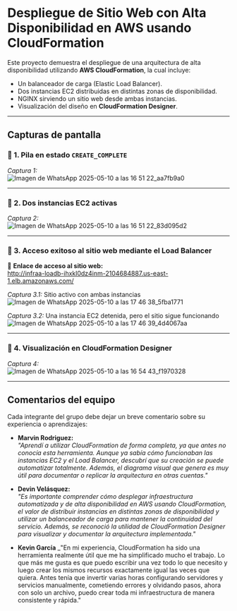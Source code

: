 # Despliegue de Sitio Web con Alta Disponibilidad en AWS usando CloudFormation

Este proyecto demuestra el despliegue de una arquitectura de alta disponibilidad utilizando **AWS CloudFormation**, la cual incluye:

- Un balanceador de carga (Elastic Load Balancer).
- Dos instancias EC2 distribuidas en distintas zonas de disponibilidad.
- NGINX sirviendo un sitio web desde ambas instancias.
- Visualización del diseño en **CloudFormation Designer**.

---

## Capturas de pantalla

### 📌 1. Pila en estado `CREATE_COMPLETE`
*Captura 1:*  
![Imagen de WhatsApp 2025-05-10 a las 16 51 22_aa7fb9a0](https://github.com/user-attachments/assets/317913ec-738a-4207-a658-e9d3b36049dc)


---

### 📌 2. Dos instancias EC2 activas
*Captura 2:*  
![Imagen de WhatsApp 2025-05-10 a las 16 51 22_83d095d2](https://github.com/user-attachments/assets/471cd72c-8578-462c-8b38-e0d4c164e5b9)


---

### 📌 3. Acceso exitoso al sitio web mediante el Load Balancer
🔗 **Enlace de acceso al sitio web:**  
http://infraa-loadb-ihxkl0dz4inm-2104684887.us-east-1.elb.amazonaws.com/

*Captura 3.1:* Sitio activo con ambas instancias  
![Imagen de WhatsApp 2025-05-10 a las 17 46 38_5fba1771](https://github.com/user-attachments/assets/310d7215-77dc-4850-a56a-6626bf33da88)


*Captura 3.2:* Una instancia EC2 detenida, pero el sitio sigue funcionando  
![Imagen de WhatsApp 2025-05-10 a las 17 46 39_4d4067aa](https://github.com/user-attachments/assets/4cbaf7f7-0be3-4266-90e6-e65b5c27cfe4)


---

### 📌 4. Visualización en CloudFormation Designer
*Captura 4:*  
![Imagen de WhatsApp 2025-05-10 a las 16 54 43_f1970328](https://github.com/user-attachments/assets/9fd993a7-c14b-4df6-9882-f7504fc746f1)


---

## Comentarios del equipo

Cada integrante del grupo debe dejar un breve comentario sobre su experiencia o aprendizajes:

- **Marvin Rodriguez:**  
  _"Aprendí a utilizar CloudFormation de forma completa, ya que antes no conocía esta herramienta. Aunque ya sabía cómo funcionaban las instancias EC2 y el Load Balancer, descubrí que su creación se puede automatizar totalmente. Además, el diagrama visual que genera es muy útil para documentar o replicar la arquitectura en otras cuentas."_  

- **Devin Velásquez:**  
  _"Es importante comprender cómo desplegar infraestructura automatizada y de alta disponibilidad en AWS usando CloudFormation, el valor de distribuir instancias en distintas zonas de disponibilidad y utilizar un balanceador de carga para mantener la continuidad del servicio. Además, se reconoció la utilidad de CloudFormation Designer para visualizar y documentar la arquitectura implementada."_  
 
 - **Kevin García**
  _"En mi experiencia, CloudFormation ha sido una herramienta realmente útil que me ha simplificado mucho el trabajo. Lo que más me gusta es que puedo escribir una vez todo lo que necesito y luego crear los mismos recursos exactamente igual las veces que quiera. Antes tenía que invertir varias horas configurando servidores y servicios manualmente, cometiendo errores y olvidando pasos, ahora con solo un archivo, puedo crear toda mi infraestructura de manera consistente y rápida."




